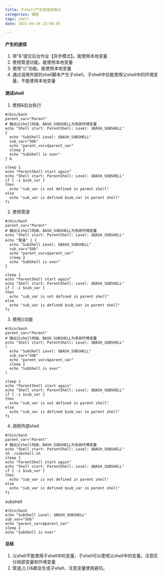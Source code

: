 ```yaml
---
title: 子shell产生途径及特点
categories: 编程
tags: shell
date: 2021-04-24 23:08:59

---
```

#### 产生的途径
1. 带"&"提交后台作业【异步模式】。能使用本地变量
2. 使用管道功能。能使用本地变量
3. 使用"()"功能。能使用本地变量
4. 通过调用外部的shell脚本产生子shell，子shell中仅能使用父shell中的环境变量，不能使用本地变量

#### 测试shell

1. 使用&后台执行
```shell
#/bin/bash
parent_var="Parent"
# 输出父shell同级，BASH_SUBSHELL为系统环境变量
echo "Shell start: ParentShell: Level: $BASH_SUBSHELL"
{
  echo "SubShell Level: $BASH_SUBSHELL"
  sub_var="SUb"
  echo "parent_var=$parent_var"
  sleep 2
  echo "SubShell is over"
} &

sleep 1
echo "ParentShell start again"
echo "Shell start: ParentShell: Level: $BASH_SUBSHELL"
if [ -z $sub_var ]
then
  echo "sub_var is not defined in parent shell"
else
  echo "sub_var is defined $sub_var in parent shell"
fi
```


2. 使用管道
```shell
#/bin/bash
parent_var="Parent"
# 输出父shell同级，BASH_SUBSHELL为系统环境变量
echo "Shell start: ParentShell: Level: $BASH_SUBSHELL"
echo "管道" | {
  echo "SubShell Level: $BASH_SUBSHELL"
  sub_var="SUb"
  echo "parent_var=$parent_var"
  sleep 2
  echo "SubShell is over"
}

sleep 1
echo "ParentShell start again"
echo "Shell start: ParentShell: Level: $BASH_SUBSHELL"
if [ -z $sub_var ]
then
  echo "sub_var is not defined in parent shell"
else
  echo "sub_var is defined $sub_var in parent shell"
fi
```

3. 使用()功能
```shell
#/bin/bash
parent_var="Parent"
# 输出父shell同级，BASH_SUBSHELL为系统环境变量
echo "Shell start: ParentShell: Level: $BASH_SUBSHELL"
(
  echo "SubShell Level: $BASH_SUBSHELL"
  sub_var="SUb"
  echo "parent_var=$parent_var"
  sleep 2
  echo "SubShell is over"
)

sleep 1
echo "ParentShell start again"
echo "Shell start: ParentShell: Level: $BASH_SUBSHELL"
if [ -z $sub_var ]
then
  echo "sub_var is not defined in parent shell"
else
  echo "sub_var is defined $sub_var in parent shell"
fi
```

4. 调用外部shell
```shell
#/bin/bash
parent_var="Parent"
# 输出父shell同级，BASH_SUBSHELL为系统环境变量
echo "Shell start: ParentShell: Level: $BASH_SUBSHELL"
sh ./subshell.sh
sleep 1
echo "ParentShell start again"
echo "Shell start: ParentShell: Level: $BASH_SUBSHELL"
if [ -z $sub_var ]
then
  echo "sub_var is not defined in parent shell"
else
  echo "sub_var is defined $sub_var in parent shell"
fi
```

subshell
```shell
#/bin/bash
echo "SubShell Level: $BASH_SUBSHELL"
sub_var="SUb"
echo "parent_var=$parent_var"
sleep 2
echo "SubShell is over"
```

#### 总结
1. 父shell不能使用子shell中的变量，子shell可以使用父shell中的变量。注意区分局部变量和环境变量
2. 管道,(),{}&都会生成子shell，注意变量使用避坑。
